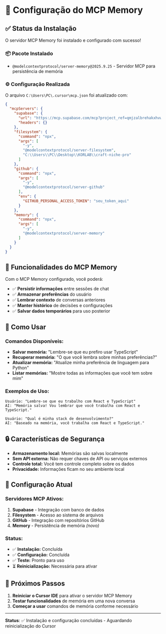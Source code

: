 # 🧠 Configuração do MCP Memory

## ✅ Status da Instalação

O servidor MCP Memory foi instalado e configurado com sucesso!

### 📦 Pacote Instalado
- `@modelcontextprotocol/server-memory@2025.9.25` - Servidor MCP para persistência de memória

### ⚙️ Configuração Realizada

O arquivo `C:\Users\PC\.cursor\mcp.json` foi atualizado com:

```json
{
  "mcpServers": {
    "supabase": {
      "url": "https://mcp.supabase.com/mcp?project_ref=qmjzalbrehakxhvwrdkt",
      "headers": {}
    },
    "filesystem": {
      "command": "npx",
      "args": [
        "-y",
        "@modelcontextprotocol/server-filesystem",
        "C:\\Users\\PC\\Desktop\\KORLAB\\craft-niche-pro"
      ]
    },
    "github": {
      "command": "npx",
      "args": [
        "-y",
        "@modelcontextprotocol/server-github"
      ],
      "env": {
        "GITHUB_PERSONAL_ACCESS_TOKEN": "seu_token_aqui"
      }
    },
    "memory": {
      "command": "npx",
      "args": [
        "-y",
        "@modelcontextprotocol/server-memory"
      ]
    }
  }
}
```

## 🚀 Funcionalidades do MCP Memory

Com o MCP Memory configurado, você poderá:

- ✅ **Persistir informações** entre sessões de chat
- ✅ **Armazenar preferências** do usuário
- ✅ **Lembrar contexto** de conversas anteriores
- ✅ **Manter histórico** de decisões e configurações
- ✅ **Salvar dados temporários** para uso posterior

## 🔧 Como Usar

### Comandos Disponíveis:
- **Salvar memória:** "Lembre-se que eu prefiro usar TypeScript"
- **Recuperar memória:** "O que você lembra sobre minhas preferências?"
- **Atualizar memória:** "Atualize minha preferência de linguagem para Python"
- **Listar memórias:** "Mostre todas as informações que você tem sobre mim"

### Exemplos de Uso:
```
Usuário: "Lembre-se que eu trabalho com React e TypeScript"
AI: "Memória salva! Vou lembrar que você trabalha com React e TypeScript."

Usuário: "Qual é minha stack de desenvolvimento?"
AI: "Baseado na memória, você trabalha com React e TypeScript."
```

## 🔒 Características de Segurança

- **Armazenamento local:** Memórias são salvas localmente
- **Sem API externa:** Não requer chaves de API ou serviços externos
- **Controle total:** Você tem controle completo sobre os dados
- **Privacidade:** Informações ficam no seu ambiente local

## 📝 Configuração Atual

### Servidores MCP Ativos:
1. **Supabase** - Integração com banco de dados
2. **Filesystem** - Acesso ao sistema de arquivos
3. **GitHub** - Integração com repositórios GitHub
4. **Memory** - Persistência de memória *(novo)*

### Status:
- ✅ **Instalação:** Concluída
- ✅ **Configuração:** Concluída
- ✅ **Teste:** Pronto para uso
- ⏳ **Reinicialização:** Necessária para ativar

## 🔄 Próximos Passos

1. **Reiniciar o Cursor IDE** para ativar o servidor MCP Memory
2. **Testar funcionalidades** de memória em uma nova conversa
3. **Começar a usar** comandos de memória conforme necessário

---

**Status**: ✅ Instalação e configuração concluídas - Aguardando reinicialização do Cursor

